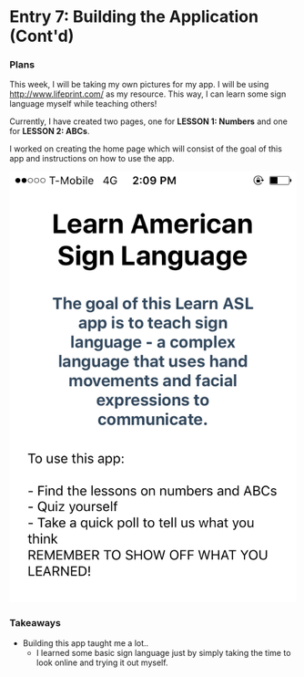# Entry 7: Building the Application (Cont'd)
### Plans
This week, I will be taking my own pictures for my app. I will be using http://www.lifeprint.com/ as my resource. This way, I can learn some sign language myself while teaching others! 

Currently, I have created two pages, one for **LESSON 1: Numbers** and one for **LESSON 2: ABCs**. 

I worked on creating the home page which will consist of the goal of this app and instructions on how to use the app. 

![Homepage](/pictures/Homepage.PNG)

### Takeaways
* Building this app taught me a lot.. 
    * I learned some basic sign language just by simply taking the time to look online and trying it out myself. 